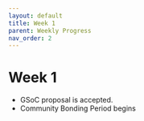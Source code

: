 ```yaml
---
layout: default
title: Week 1
parent: Weekly Progress
nav_order: 2
---
```


# Week 1

- GSoC proposal is accepted.
- Community Bonding Period begins


